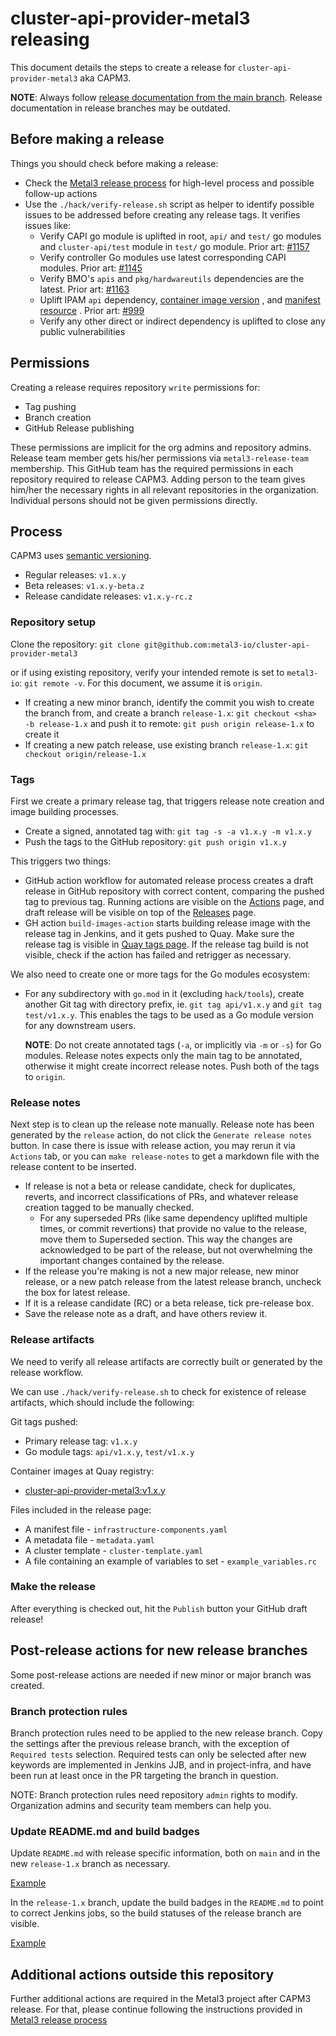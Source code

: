# cluster-api-provider-metal3 releasing

This document details the steps to create a release for
`cluster-api-provider-metal3` aka CAPM3.

**NOTE**: Always follow
[release documentation from the main branch](https://github.com/metal3-io/cluster-api-provider-metal3/blob/main/docs/releasing.md).
Release documentation in release branches may be outdated.

## Before making a release

Things you should check before making a release:

- Check the
  [Metal3 release process](https://github.com/metal3-io/metal3-docs/blob/main/processes/releasing.md)
  for high-level process and possible follow-up actions
- Use the `./hack/verify-release.sh` script as helper to identify possible
  issues to be addressed before creating any release tags. It verifies issues
  like:
   - Verify CAPI go module is uplifted in root, `api/` and `test/` go modules and
    `cluster-api/test` module in `test/` go module. Prior art:
    [#1157](https://github.com/metal3-io/cluster-api-provider-metal3/pull/1157)
   - Verify controller Go modules use latest corresponding CAPI modules. Prior art:
     [#1145](https://github.com/metal3-io/cluster-api-provider-metal3/pull/1145)
   - Verify BMO's `apis` and `pkg/hardwareutils` dependencies are the latest. Prior
     art:
     [#1163](https://github.com/metal3-io/cluster-api-provider-metal3/pull/1163)
   - Uplift IPAM `api` dependency,
     [container image version](https://github.com/metal3-io/cluster-api-provider-metal3/blob/main/config/ipam/image_patch.yaml)
     , and
     [manifest resource](https://github.com/metal3-io/cluster-api-provider-metal3/blob/main/config/ipam/kustomization.yaml)
     . Prior art:
     [#999](https://github.com/metal3-io/cluster-api-provider-metal3/pull/999)
   - Verify any other direct or indirect dependency is uplifted to close any
     public vulnerabilities

## Permissions

Creating a release requires repository `write` permissions for:

- Tag pushing
- Branch creation
- GitHub Release publishing

These permissions are implicit for the org admins and repository admins.
Release team member gets his/her permissions via `metal3-release-team`
membership. This GitHub team has the required permissions in each repository
required to release CAPM3. Adding person to the team gives him/her the necessary
rights  in all relevant repositories in the organization. Individual persons
should not be given permissions directly.

## Process

CAPM3 uses [semantic versioning](https://semver.org).

- Regular releases: `v1.x.y`
- Beta releases: `v1.x.y-beta.z`
- Release candidate releases: `v1.x.y-rc.z`

### Repository setup

Clone the repository:
`git clone git@github.com:metal3-io/cluster-api-provider-metal3`

or if using existing repository, verify your intended remote is set to
`metal3-io`: `git remote -v`. For this document, we assume it is `origin`.

- If creating a new minor branch, identify the commit you wish to create the
  branch from, and create a branch `release-1.x`:
  `git checkout <sha> -b release-1.x` and push it to remote:
  `git push origin release-1.x` to create it
- If creating a new patch release, use existing branch `release-1.x`:
  `git checkout origin/release-1.x`

### Tags

First we create a primary release tag, that triggers release note creation and
image building processes.

- Create a signed, annotated tag with: `git tag -s -a v1.x.y -m v1.x.y`
- Push the tags to the GitHub repository: `git push origin v1.x.y`

This triggers two things:

- GitHub action workflow for automated release process creates a draft release
  in GitHub repository with correct content, comparing the pushed tag to
  previous tag. Running actions are visible on the
  [Actions](https://github.com/metal3-io/cluster-api-provider-metal3/actions)
  page, and draft release will be visible on top of the
  [Releases](https://github.com/metal3-io/cluster-api-provider-metal3/releases)
  page.
- GH action `build-images-action` starts building release image with the release
  tag in Jenkins, and it gets pushed to Quay. Make sure the release tag is
  visible in
  [Quay tags page](https://quay.io/repository/metal3-io/cluster-api-provider-metal3?tab=tags).
  If the release tag build is not visible, check if the action has failed and
  retrigger as necessary.

We also need to create one or more tags for the Go modules ecosystem:

- For any subdirectory with `go.mod` in it (excluding `hack/tools`), create
  another Git tag with directory prefix, ie.
  `git tag api/v1.x.y` and `git tag test/v1.x.y`. This enables the
  tags to be used as a Go module version for any downstream users.

  **NOTE**: Do not create annotated tags (`-a`, or implicitly via `-m` or `-s`)
  for Go modules. Release notes expects only the main tag to be annotated,
  otherwise it might create incorrect release notes. Push both of the tags to
  `origin`.

### Release notes

Next step is to clean up the release note manually. Release note has been
generated by the `release` action, do not click the `Generate release notes`
button. In case there is issue with release action, you may rerun it via
`Actions` tab, or you can `make release-notes` to get a markdown file with
the release content to be inserted.

- If release is not a beta or release candidate, check for duplicates, reverts,
  and incorrect classifications of PRs, and whatever release creation tagged to
  be manually checked.
   - For any superseded PRs (like same dependency uplifted multiple times, or
     commit revertions) that provide no value to the release, move them to
     Superseded section. This way the changes are acknowledged to be part of the
     release, but not overwhelming the important changes contained by the
     release.
- If the release you're making is not a new major release, new minor release,
  or a new patch release from the latest release branch, uncheck the box for
  latest release.
- If it is a release candidate (RC) or a beta release, tick pre-release box.
- Save the release note as a draft, and have others review it.

### Release artifacts

We need to verify all release artifacts are correctly built or generated by
the release workflow.

We can use `./hack/verify-release.sh` to check for existence of release artifacts,
which should include the following:

Git tags pushed:

- Primary release tag: `v1.x.y`
- Go module tags: `api/v1.x.y`, `test/v1.x.y`

Container images at Quay registry:

- [cluster-api-provider-metal3:v1.x.y](https://quay.io/repository/metal3-io/cluster-api-provider-metal3?tab=tags)

Files included in the release page:

- A manifest file - `infrastructure-components.yaml`
- A metadata file - `metadata.yaml`
- A cluster template - `cluster-template.yaml`
- A file containing an example of variables to set - `example_variables.rc`

### Make the release

After everything is checked out, hit the `Publish` button your GitHub draft
release!

## Post-release actions for new release branches

Some post-release actions are needed if new minor or major branch was created.

### Branch protection rules

Branch protection rules need to be applied to the new release branch. Copy the
settings after the previous release branch, with the exception of
`Required tests` selection. Required tests can only be selected after new
keywords are implemented in Jenkins JJB, and in project-infra, and have been run
at least once in the PR targeting the branch in question.

NOTE: Branch protection rules need repository `admin` rights to modify.
Organization admins and security team members can help you.

### Update README.md and build badges

Update `README.md` with release specific information, both on `main` and
in the new `release-1.x` branch as necessary.

[Example](https://github.com/metal3-io/cluster-api-provider-metal3/pull/949)

In the `release-1.x` branch, update the build badges in the `README.md` to point
to correct Jenkins jobs, so the build statuses of the release branch are
visible.

[Example](https://github.com/metal3-io/cluster-api-provider-metal3/pull/951)

## Additional actions outside this repository

Further additional actions are required in the Metal3 project after CAPM3
release. For that, please continue following the instructions provided in
[Metal3 release process](https://github.com/metal3-io/metal3-docs/blob/main/processes/releasing.md)
